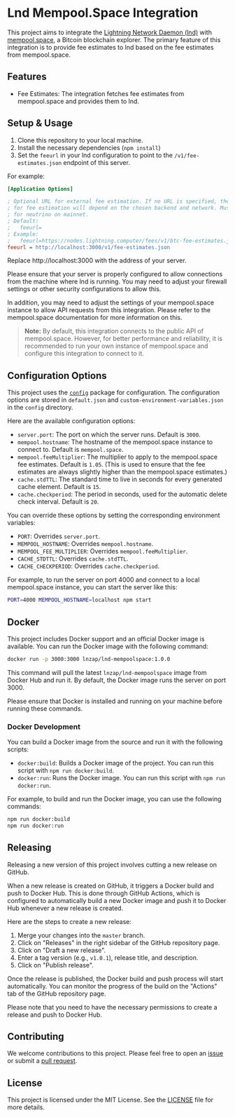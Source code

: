 # Lnd Mempool.Space Integration

This project aims to integrate the [Lightning Network Daemon (lnd)](https://github.com/lightningnetwork/lnd) with [mempool.space](https://mempool.space/), a Bitcoin blockchain explorer. The primary feature of this integration is to provide fee estimates to lnd based on the fee estimates from mempool.space.

## Features

- Fee Estimates: The integration fetches fee estimates from mempool.space and provides them to lnd.

## Setup & Usage

1. Clone this repository to your local machine.
2. Install the necessary dependencies (`npm install`)
3. Set the `feeurl` in your lnd configuration to point to the `/v1/fee-estimates.json` endpoint of this server.

For example:

```ini
[Application Options]

; Optional URL for external fee estimation. If no URL is specified, the method
; for fee estimation will depend on the chosen backend and network. Must be set
; for neutrino on mainnet.
; Default:
;   feeurl=
; Example:
;   feeurl=https://nodes.lightning.computer/fees/v1/btc-fee-estimates.json
feeurl = http://localhost:3000/v1/fee-estimates.json
```

Replace http://localhost:3000 with the address of your server.

Please ensure that your server is properly configured to allow connections from the machine where lnd is running. You may need to adjust your firewall settings or other security configurations to allow this.

In addition, you may need to adjust the settings of your mempool.space instance to allow API requests from this integration. Please refer to the mempool.space documentation for more information on this.

> **Note:** By default, this integration connects to the public API of mempool.space. However, for better performance and reliability, it is recommended to run your own instance of mempool.space and configure this integration to connect to it.

## Configuration Options

This project uses the [`config`](https://www.npmjs.com/package/config) package for configuration. The configuration options are stored in `default.json` and `custom-environment-variables.json` in the `config` directory.

Here are the available configuration options:

- `server.port`: The port on which the server runs. Default is `3000`.
- `mempool.hostname`: The hostname of the mempool.space instance to connect to. Default is `mempool.space`.
- `mempool.feeMultiplier`: The multiplier to apply to the mempool.space fee estimates. Default is `1.05`. (This is used to ensure that the fee estimates are always slightly higher than the mempool.space estimates.)
- `cache.stdTTL`: The standard time to live in seconds for every generated cache element. Default is `15`.
- `cache.checkperiod`: The period in seconds, used for the automatic delete check interval. Default is `20`.

You can override these options by setting the corresponding environment variables:

- `PORT`: Overrides `server.port`.
- `MEMPOOL_HOSTNAME`: Overrides `mempool.hostname`.
- `MEMPOOL_FEE_MULTIPLIER`: Overrides `mempool.feeMultiplier`.
- `CACHE_STDTTL`: Overrides `cache.stdTTL`.
- `CACHE_CHECKPERIOD`: Overrides `cache.checkperiod`.

For example, to run the server on port 4000 and connect to a local mempool.space instance, you can start the server like this:

```bash
PORT=4000 MEMPOOL_HOSTNAME=localhost npm start
```

## Docker

This project includes Docker support and an official Docker image is available. You can run the Docker image with the following command:

```bash
docker run -p 3000:3000 lnzap/lnd-mempoolspace:1.0.0
```

This command will pull the latest `lnzap/lnd-mempoolspace` image from Docker Hub and run it. By default, the Docker image runs the server on port 3000.

Please ensure that Docker is installed and running on your machine before running these commands.

### Docker Development

You can build a Docker image from the source and run it with the following scripts:

- `docker:build`: Builds a Docker image of the project. You can run this script with `npm run docker:build`.
- `docker:run`: Runs the Docker image. You can run this script with `npm run docker:run`.

For example, to build and run the Docker image, you can use the following commands:

```bash
npm run docker:build
npm run docker:run
```

## Releasing

Releasing a new version of this project involves cutting a new release on GitHub. 

When a new release is created on GitHub, it triggers a Docker build and push to Docker Hub. This is done through GitHub Actions, which is configured to automatically build a new Docker image and push it to Docker Hub whenever a new release is created.

Here are the steps to create a new release:

1. Merge your changes into the `master` branch.
2. Click on "Releases" in the right sidebar of the GitHub repository page.
3. Click on "Draft a new release".
4. Enter a tag version (e.g., `v1.0.1`), release title, and description.
5. Click on "Publish release".

Once the release is published, the Docker build and push process will start automatically. You can monitor the progress of the build on the "Actions" tab of the GitHub repository page.

Please note that you need to have the necessary permissions to create a release and push to Docker Hub.

## Contributing
We welcome contributions to this project. Please feel free to open an [issue](https://github.com/LN-Zap/lnd-mempoolspace/issues) or submit a [pull request](https://github.com/LN-Zap/lnd-mempoolspace/pulls).

## License
This project is licensed under the MIT License. See the [LICENSE](./LICENSE.md) file for more details.

